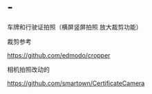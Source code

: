 # -
车牌和行驶证拍照（横屏竖屏拍照 放大裁剪功能）

裁剪参考   

https://github.com/edmodo/cropper

相机拍照改动的

https://github.com/smartown/CertificateCamera

